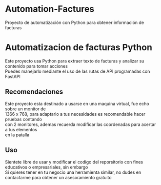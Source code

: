 # Automation-Factures
Proyecto de automatización con Python para obtener información de facturas

<h1> Automatizacion de facturas Python </h1>
<p> Este proyecto usa Python para extraer texto de facturas y analizar su contenido para tomar acciones <br>
    Puedes manejarlo mediante el uso de las rutas de API programadas con FastAPI
</p>

<h2> Recomendaciones </h2>

<p> 
  Este proyecto esta destinado a usarse en una maquina virtual, fue echo sobre un monitor de 
  <br> 1366 x 768, para adaptarlo a tus necesidades es recomendable hacer pruebas contando 
  <br> con 2 monitores, ademas recuerda modificar las coordenadas para acertar a tus elementos
  <br> en la patalla
</p>

<h2> Uso </h2>

<p>
    Sientete libre de usar y modificar el codigo del reporsitorio con fines educativos o empresariales, sin embargo <br>
    Si quieres tener en tu negocio una herramienta similar, no dudes en contactarme para obtener un asesoramiento gratuito
</p>
